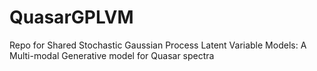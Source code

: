 # QuasarGPLVM
Repo for Shared Stochastic Gaussian Process Latent Variable Models: A Multi-modal Generative model for Quasar spectra
